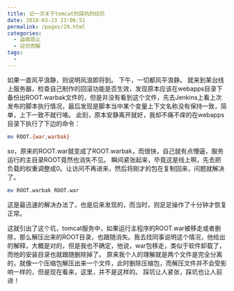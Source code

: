 ```yaml
---
title: 记一次关于tomcat的踩坑的经历
date: 2018-03-23 23:06:51
permalink: /pages/29.html
categories:
  - 运维观止
  - 迎刃而解
tags:
  - 
---
```


如果一直风平浪静，则说明风浪即将到。
下午，一切都风平浪静。
就来到某台线上服务器，检查自己制作的回滚功能是否生效，发现原本应该在webapps目录下备份出ROOT.warbak文件的，但是并没有看到这个文件，先去Jenkins上看上次发布的脚本执行情况，最后发现是脚本当中某个变量上下文名称没有保持一致，简单，上下一致不就行咯。
此刻，原本安静离开就好，我却不痛不痒的在webapps目录下执行了下边的命令：

```sh
mv ROOT.{war,warbak}
```

so，原来的ROOT.war就变成了ROOT.warbak，而很快，自己就有点懵逼，服务运行的主目录ROOT竟然也消失不见。
瞬间紧张起来，毕竟这是线上啊，先去把负载的权重调整成0。让访问不再进来，然后将刚才的包在复制回来，问题就解决了。

```sh
mv ROOT.warbak ROOT.war
```

这是最迅速的解决办法了，也是后来发现的，而当时，则足足操作了十分钟才恢复正常。

这就引出了这个坑，tomcat服务中，如果运行主程序的ROOT.war被移走或者删除，那么解压出来的ROOT目录，也跟随消失。我去找同事说明这个情况，他给出的解释，大概是对的，但是我也不确定，他说，war包移走，类似于软件卸载了，而他的安装目录也就跟随删除掉了。
原来我个人的理解就是两个文件是完全分离的，就像一个压缩包解压出来一个文件，此时删除压缩包，而解压文件并不会受影响一样的，但是现在看来，这里，并不是这样的。
踩坑让人紧张，踩坑也让人前进！